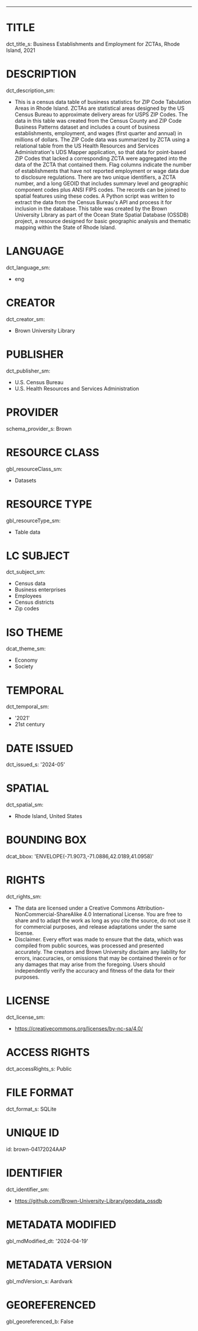 ---
# TITLE
dct_title_s: Business Establishments and Employment for ZCTAs, Rhode Island, 2021

# DESCRIPTION
dct_description_sm:
- This is a census data table of business statistics for ZIP Code Tabulation Areas in Rhode Island. ZCTAs are statistical areas designed by the US Census Bureau to approximate delivery areas for USPS ZIP Codes. The data in this table was created from the Census County and ZIP Code Business Patterns dataset and includes a count of business establishments, employment, and wages (first quarter and annual) in millions of dollars. The ZIP Code data was summarized by ZCTA using a relational table from the US Health Resources and Services Administration's UDS Mapper application, so that data for point-based ZIP Codes that lacked a corresponding ZCTA were aggregated into the data of the ZCTA that contained them. Flag columns indicate the number of establishments that have not reported employment or wage data due to disclosure regulations. There are two unique identifiers, a ZCTA number, and a long GEOID that includes summary level and geographic component codes plus ANSI FIPS codes. The records can be joined to spatial features using these codes. A Python script was written to extract the data from the Census Bureau's API and process it for inclusion in the database. This table was created by the Brown University Library as part of the Ocean State Spatial Database (OSSDB) project, a resource designed for basic geographic analysis and thematic mapping within the State of Rhode Island.

# LANGUAGE
dct_language_sm:
- eng

# CREATOR
dct_creator_sm:
- Brown University Library

# PUBLISHER
dct_publisher_sm:
- U.S. Census Bureau
- U.S. Health Resources and Services Administration

# PROVIDER
schema_provider_s: Brown

# RESOURCE CLASS
gbl_resourceClass_sm: 
- Datasets

# RESOURCE TYPE
gbl_resourceType_sm:
- Table data

# LC SUBJECT
dct_subject_sm:
- Census data
- Business enterprises
- Employees
- Census districts
- Zip codes

# ISO THEME
dcat_theme_sm:
- Economy
- Society

# TEMPORAL
dct_temporal_sm:
- '2021'
- 21st century

# DATE ISSUED
dct_issued_s: '2024-05'

# SPATIAL
dct_spatial_sm:
- Rhode Island, United States

# BOUNDING BOX
dcat_bbox: 'ENVELOPE(-71.9073,-71.0886,42.0189,41.0958)'

# RIGHTS
dct_rights_sm: 
- The data are licensed under a Creative Commons Attribution-NonCommercial-ShareAlike 4.0 International License. You are free to share and to adapt the work as long as you cite the source, do not use it for commercial purposes, and release adaptations under the same license.
- Disclaimer. Every effort was made to ensure that the data, which was compiled from public sources, was processed and presented accurately. The creators and Brown University disclaim any liability for errors, inaccuracies, or omissions that may be contained therein or for any damages that may arise from the foregoing. Users should independently verify the accuracy and fitness of the data for their purposes.

# LICENSE
dct_license_sm:
- https://creativecommons.org/licenses/by-nc-sa/4.0/

# ACCESS RIGHTS
dct_accessRights_s: Public

# FILE FORMAT
dct_format_s: SQLite

# UNIQUE ID
id: brown-04172024AAP

# IDENTIFIER
dct_identifier_sm:
- https://github.com/Brown-University-Library/geodata_ossdb

# METADATA MODIFIED
gbl_mdModified_dt: '2024-04-19'

# METADATA VERSION
gbl_mdVersion_s: Aardvark

# GEOREFERENCED
gbl_georeferenced_b: False